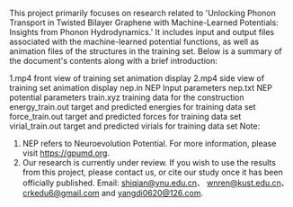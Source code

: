 This project primarily focuses on research related to 'Unlocking Phonon Transport in Twisted Bilayer Graphene with Machine-Learned Potentials: Insights from Phonon Hydrodynamics.' It includes input and output files associated with the machine-learned potential functions, as well as animation files of the structures in the training set. Below is a summary of the document's contents along with a brief introduction:


1.mp4	front view of training set animation display
2.mp4	side view of training set animation display
nep.in	NEP Input parameters
nep.txt  NEP potential parameters
train.xyz	training data for the construction 
energy_train.out  target and predicted energies for training data set
force_train.out  target and predicted forces for training data set
virial_train.out  target and predicted virials for training data set
Note: 
1.	NEP refers to Neuroevolution Potential. For more information, please visit https://gpumd.org.
2.	Our research is currently under review. If you wish to use the results from this project, please contact us, or cite our study once it has been officially published. Email: shiqian@ynu.edu.cn、 wnren@kust.edu.cn、crkedu6@gmail.com and yangdi0620@126.com.
